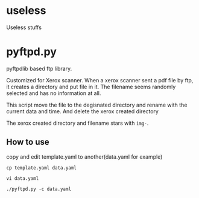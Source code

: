 # useless
Useless stuffs

# pyftpd.py
pyftpdlib based ftp library.

Customized for Xerox scanner.
When a xerox scanner sent a pdf file by ftp, it creates a directory and put file in it.
The filename seems randomly selected and has no information at all.

This script move the file to the degisnated directory and rename with the current data and time.
And delete the xerox created directory

The xerox created directory and filename stars with `img-`.


## How to use

copy and edit template.yaml to another(data.yaml for example)

    cp template.yaml data.yaml

    vi data.yaml

    ./pyftpd.py -c data.yaml
